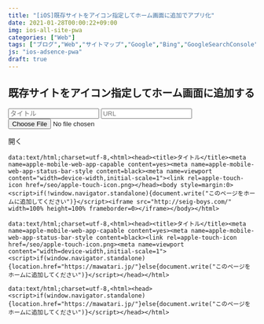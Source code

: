 ```yaml
---
title: "[iOS]既存サイトをアイコン指定してホーム画面に追加でアプリ化"
date: 2021-01-28T00:00:22+09:00
img: ios-all-site-pwa
categories: ["Web"]
tags: ["ブログ","Web","サイトマップ","Google","Bing","GoogleSearchConsole"]
js: "ios-adsence-pwa"
draft: true
---
```




## 既存サイトをアイコン指定してホーム画面に追加する



<form onchange="F();return false;">
  <input type=text id=title placeholder=タイトル>
  <input type=text id=url placeholder=URL>
	<input type=file id=file accept=image/*>
</form>


<a class=download id=open>開く</a>





```
data:text/html;charset=utf-8,<html><head><title>タイトル</title><meta name=apple-mobile-web-app-capable content=yes><meta name=apple-mobile-web-app-status-bar-style content=black><meta name=viewport content="width=device-width,initial-scale=1"><link rel=apple-touch-icon href=/seo/apple-touch-icon.png></head><body style=margin:0><script>if(!window.navigator.standalone){document.write("このページをホームに追加してください")}</script><iframe src="http://seig-boys.com/" width=100% height=100% frameborder=0></iframe></body></html>
```

```
data:text/html;charset=utf-8,<html><head><title>タイトル</title><meta name=apple-mobile-web-app-capable content=yes><meta name=apple-mobile-web-app-status-bar-style content=black><link rel=apple-touch-icon href=/seo/apple-touch-icon.png><meta name=viewport content="width=device-width,initial-scale=1"><script>if(window.navigator.standalone){location.href="https://mawatari.jp/"}else{document.write("このページをホームに追加してください")}</script></head></html>
```

```
data:text/html;charset=utf-8,<html><head><script>if(window.navigator.standalone){location.href="https://mawatari.jp/"}else{document.write("このページをホームに追加してください")}</script></head></html>
```


